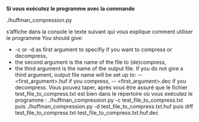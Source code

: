**Si vous exécutez le programme avec la commande**

./huffman_compression.py

s’affiche dans la console le texte suivant qui vous explique comment utiliser le programme
You should give:

- -c or -d as first argument to specifiy if you want to compress or decompress,
- the second argument is the name of the file to (de)compress,
- the third argument is the name of the output file.
If you do not give a third argument, output file name will be set up to:
-- <first_argument>.huf if you compress,
-- <first_argument>.dec if you decompress.
Vous pouvez taper, après vous être assuré que le fichier test_file_to_compress.txt est
bien dans le répertoire où vous exécutez le programme :
./huffman_compression.py -c test_file_to_compress.txt
puis
./huffman_compression.py -d test_file_to_compress.txt.huf
puis
diff test_file_to_compress.txt test_file_to_compress.txt.huf.dec
